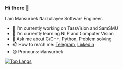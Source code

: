 ### Hi there 👋

I am Mansurbek Narzullayev Software Engineer.

- 🔭 I’m currently working on TassVision and SamSMU
- 🌱 I’m currently learning NLP and Computer Vision
- 💬 Ask me about C/C++, Python, Problem solving
- 📫 How to reach me: [Telegram](https://t.me/mansurbeknarzullayev), [Linkedin](https://www.linkedin.com/in/mansurbeknarzullayev/)
- 😄 Pronouns: Mansurbek

[![Top Langs](https://github-readme-stats.vercel.app/api/top-langs/?username=mansurbeknarzullayev&layout=compact&theme=vision-friendly-dark)](https://github.com/anuraghazra/github-readme-stats)
